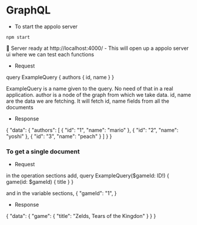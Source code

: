 # GraphQL

- To start the appolo server
```
npm start
```

🚀  Server ready at http://localhost:4000/  - This will open up a appolo server ui where we can test each functions

- Request

query ExampleQuery {
  authors { 
   id,
   name 
  }
}

ExampleQuery is a name given to the query. No need of that in a real application.
author is a node of the graph from which we take data.
id, name are the data we are fetching. It will fetch id, name fields from all the documents

- Response

{
  "data": {
    "authors": [
      {
        "id": "1",
        "name": "mario"
      },
      {
        "id": "2",
        "name": "yoshi"
      },
      {
        "id": "3",
        "name": "peach"
      }
    ]
  }
}

### To get a single document

- Request

in the operation sections add,
query ExampleQuery($gameId: ID!) {
  game(id: $gameId) {
    title
  }
}

and in the variable sections,
{
  "gameId": "1",
}

- Response

{
  "data": {
    "game": {
      "title": "Zelds, Tears of the Kingdon"
    }
  }
}